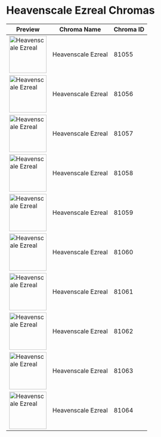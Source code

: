 # Heavenscale Ezreal Chromas

| Preview | Chroma Name | Chroma ID |
|---|---|---|
| <img src='https://raw.communitydragon.org/latest/plugins/rcp-be-lol-game-data/global/default/v1/champion-chroma-images/81/81055.png' alt='Heavenscale Ezreal' width='100'> | Heavenscale Ezreal | 81055 |
| <img src='https://raw.communitydragon.org/latest/plugins/rcp-be-lol-game-data/global/default/v1/champion-chroma-images/81/81056.png' alt='Heavenscale Ezreal' width='100'> | Heavenscale Ezreal | 81056 |
| <img src='https://raw.communitydragon.org/latest/plugins/rcp-be-lol-game-data/global/default/v1/champion-chroma-images/81/81057.png' alt='Heavenscale Ezreal' width='100'> | Heavenscale Ezreal | 81057 |
| <img src='https://raw.communitydragon.org/latest/plugins/rcp-be-lol-game-data/global/default/v1/champion-chroma-images/81/81058.png' alt='Heavenscale Ezreal' width='100'> | Heavenscale Ezreal | 81058 |
| <img src='https://raw.communitydragon.org/latest/plugins/rcp-be-lol-game-data/global/default/v1/champion-chroma-images/81/81059.png' alt='Heavenscale Ezreal' width='100'> | Heavenscale Ezreal | 81059 |
| <img src='https://raw.communitydragon.org/latest/plugins/rcp-be-lol-game-data/global/default/v1/champion-chroma-images/81/81060.png' alt='Heavenscale Ezreal' width='100'> | Heavenscale Ezreal | 81060 |
| <img src='https://raw.communitydragon.org/latest/plugins/rcp-be-lol-game-data/global/default/v1/champion-chroma-images/81/81061.png' alt='Heavenscale Ezreal' width='100'> | Heavenscale Ezreal | 81061 |
| <img src='https://raw.communitydragon.org/latest/plugins/rcp-be-lol-game-data/global/default/v1/champion-chroma-images/81/81062.png' alt='Heavenscale Ezreal' width='100'> | Heavenscale Ezreal | 81062 |
| <img src='https://raw.communitydragon.org/latest/plugins/rcp-be-lol-game-data/global/default/v1/champion-chroma-images/81/81063.png' alt='Heavenscale Ezreal' width='100'> | Heavenscale Ezreal | 81063 |
| <img src='https://raw.communitydragon.org/latest/plugins/rcp-be-lol-game-data/global/default/v1/champion-chroma-images/81/81064.png' alt='Heavenscale Ezreal' width='100'> | Heavenscale Ezreal | 81064 |

